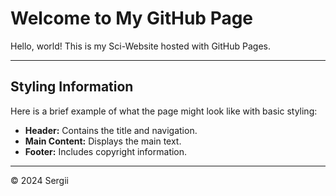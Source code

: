 # Welcome to My GitHub Page

Hello, world! This is my Sci-Website hosted with GitHub Pages.

---

## Styling Information

Here is a brief example of what the page might look like with basic styling:
- **Header:** Contains the title and navigation.
- **Main Content:** Displays the main text.
- **Footer:** Includes copyright information.

---

© 2024 Sergii
